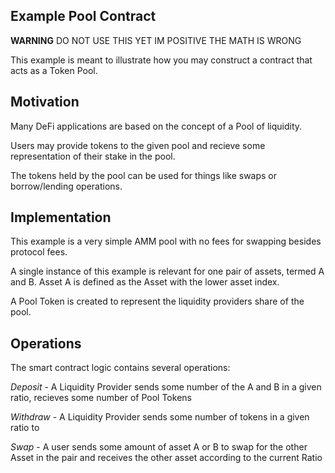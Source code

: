 Example Pool Contract
------------------------

**WARNING** DO NOT USE THIS YET IM POSITIVE THE MATH IS WRONG

This example is meant to illustrate how you may construct a contract that acts as a Token Pool.

## Motivation

Many DeFi applications are based on the concept of a Pool of liquidity.  

Users may provide tokens to the given pool and recieve some representation of their stake in the pool.  

The tokens held by the pool can be used for things like swaps or borrow/lending operations.


## Implementation

This example is a very simple AMM pool with no fees for swapping besides protocol fees. 

A single instance of this example is relevant for one pair of assets, termed A and B.  Asset A is defined as the Asset with the lower asset index.

A Pool Token is created to represent the liquidity providers share of the pool.


## Operations

The smart contract logic contains several operations:

*Deposit*   - A Liquidity Provider sends some number of the A and B in a given ratio, recieves some number of Pool Tokens

*Withdraw*  - A Liquidity Provider sends some number of tokens in a given ratio to 

*Swap*      - A user sends some amount of asset A or B to swap for the other Asset in the pair and receives the other asset according to the current Ratio


